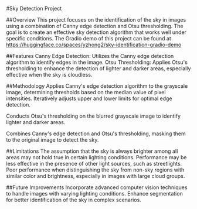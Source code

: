 #Sky Detection Project

##Overview
This project focuses on the identification of the sky in images using a combination of Canny edge detection and Otsu thresholding. The goal is to create an effective sky detection algorithm that works well under specific conditions.
The Gradio demo of this project can be found at https://huggingface.co/spaces/yzhong2/sky-identification-gradio-demo

##Features
Canny Edge Detection: Utilizes the Canny edge detection algorithm to identify edges in the image.
Otsu Thresholding: Applies Otsu's thresholding to enhance the detection of lighter and darker areas, especially effective when the sky is cloudless.

##Methodology
Applies Canny's edge detection algorithm to the grayscale image, determining thresholds based on the median value of pixel intensities.
Iteratively adjusts upper and lower limits for optimal edge detection.

Conducts Otsu's thresholding on the blurred grayscale image to identify lighter and darker areas.

Combines Canny's edge detection and Otsu's thresholding, masking them to the original image to detect the sky.

##Limitations
The assumption that the sky is always brighter among all areas may not hold true in certain lighting conditions.
Performance may be less effective in the presence of other light sources, such as streetlights.
Poor performance when distinguishing the sky from non-sky regions with similar color and brightness, especially in images with large cloud groups.

##Future Improvements
Incorporate advanced computer vision techniques to handle images with varying lighting conditions.
Enhance segmentation for better identification of the sky in complex scenarios.
